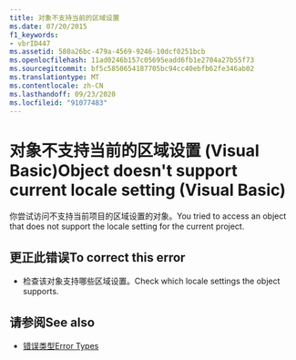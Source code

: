 ```yaml
---
title: 对象不支持当前的区域设置
ms.date: 07/20/2015
f1_keywords:
- vbrID447
ms.assetid: 580a26bc-479a-4569-9246-10dcf0251bcb
ms.openlocfilehash: 11ad0246b157c05695eadd6fb1e2704a27b55f73
ms.sourcegitcommit: bf5c5850654187705bc94cc40ebfb62fe346ab02
ms.translationtype: MT
ms.contentlocale: zh-CN
ms.lasthandoff: 09/23/2020
ms.locfileid: "91077483"
---
```

# <a name="object-doesnt-support-current-locale-setting-visual-basic"></a><span data-ttu-id="08b71-102">对象不支持当前的区域设置 (Visual Basic)</span><span class="sxs-lookup"><span data-stu-id="08b71-102">Object doesn't support current locale setting (Visual Basic)</span></span>

<span data-ttu-id="08b71-103">你尝试访问不支持当前项目的区域设置的对象。</span><span class="sxs-lookup"><span data-stu-id="08b71-103">You tried to access an object that does not support the locale setting for the current project.</span></span>  
  
## <a name="to-correct-this-error"></a><span data-ttu-id="08b71-104">更正此错误</span><span class="sxs-lookup"><span data-stu-id="08b71-104">To correct this error</span></span>  
  
- <span data-ttu-id="08b71-105">检查该对象支持哪些区域设置。</span><span class="sxs-lookup"><span data-stu-id="08b71-105">Check which locale settings the object supports.</span></span>  
  
## <a name="see-also"></a><span data-ttu-id="08b71-106">请参阅</span><span class="sxs-lookup"><span data-stu-id="08b71-106">See also</span></span>

- [<span data-ttu-id="08b71-107">错误类型</span><span class="sxs-lookup"><span data-stu-id="08b71-107">Error Types</span></span>](../programming-guide/language-features/error-types.md)
